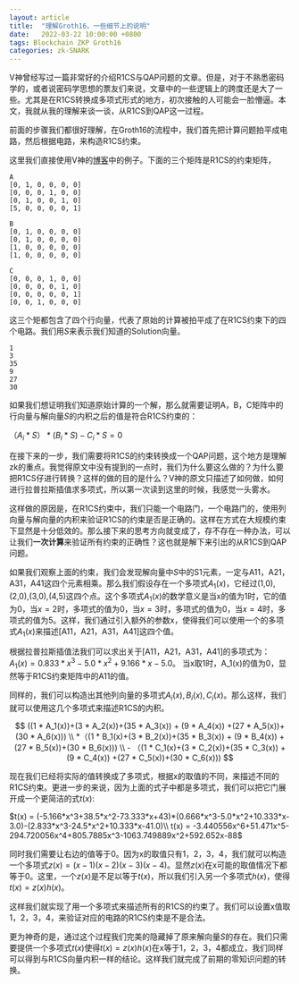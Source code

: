 ```yaml
---
layout: article
title:  "理解Groth16，一些细节上的说明"
date:   2022-03-22 10:00:00 +0800
tags: Blockchain ZKP Groth16
categories: zk-SNARK
---
```


V神曾经写过一篇非常好的介绍R1CS与QAP问题的文章。但是，对于不熟悉密码学的，或者说密码学思想的票友们来说，文章中的一些逻辑上的跨度还是大了一些。尤其是在R1CS转换成多项式形式的地方，初次接触的人可能会一脸懵逼。本文，我就从我的理解来谈一谈，从R1CS到QAP这一过程。

前面的步骤我们都很好理解，在Groth16的流程中，我们首先把计算问题拍平成电路，然后根据电路，来构造R1CS约束。

这里我们直接使用V神的[博客](https://vitalik.ca/general/2016/12/10/qap.html)中的例子。下面的三个矩阵是R1CS的约束矩阵，

```
A
[0, 1, 0, 0, 0, 0]
[0, 0, 0, 1, 0, 0]
[0, 1, 0, 0, 1, 0]
[5, 0, 0, 0, 0, 1]

B
[0, 1, 0, 0, 0, 0]
[0, 1, 0, 0, 0, 0]
[1, 0, 0, 0, 0, 0]
[1, 0, 0, 0, 0, 0]

C
[0, 0, 0, 1, 0, 0]
[0, 0, 0, 0, 1, 0]
[0, 0, 0, 0, 0, 1]
[0, 0, 1, 0, 0, 0]
```

这三个矩都包含了四个行向量，代表了原始的计算被拍平成了在R1CS约束下的四个电路。我们用$S$来表示我们知道的Solution向量。

```
1
3
35
9
27
30
```

如果我们想证明我们知道原始计算的一个解，那么就需要证明A，B，C矩阵中的行向量与解向量$S$的内积之后的值是符合R1CS约束的：

$（A_i*S）* (B_i*S) - C_i*S = 0$

在接下来的一步，我们需要将R1CS的约束转换成一个QAP问题，这个地方是理解zk的重点。我觉得原文中没有提到的一点时，我们为什么要这么做的？为什么要把R1CS仔进行转换？这样的做的目的是什么？V神的原文只描述了如何做，如何进行拉普拉斯插值求多项式，所以第一次读到这里的时候，我感觉一头雾水。

这样做的原因是，在R1CS约束中，我们只能一个电路门，一个电路门的，使用列向量与解向量的内积来验证R1CS的约束是否是正确的。这样在方式在大规模约束下显然是十分低效的。那么接下来的思考方向就变成了，存不存在一种办法，可以让我们**一次计算**来验证所有约束的正确性？这也就是解下来引出的从R1CS到QAP问题。

如果我们观察上面的约束，我们会发现解向量中$S$中的S1元素，一定与A11，A21，A31，A41这四个元素相乘。那么我们假设存在一个多项式$A_1(x)$，它经过(1,0),(2,0),(3,0),(4,5)这四个点。这个多项式$A_1(x)$的数学意义是当x的值为1时，它的值为0，当$x=2$时，多项式的值为0，当$x=3$时，多项式的值为0，当$x=4$时，多项式的值为5。这样，我们通过引入额外的参数x，使得我们可以使用一个的多项式$A_1(x)$来描述[A11，A21，A31，A41]这四个值。

根据拉普拉斯插值法我们可以求出关于[A11，A21，A31，A41]的多项式为：
$A_1(x) = 0.833*x^3 -5.0 * x^2 +9.166 *x -5.0$。
当x取1时，A_1(x)的值为0，显然等于R1CS约束矩阵中的A11的值。

同样的，我们可以构造出其他列向量的多项式$A_i(x),B_i(x),C_i(x)$。那么这样，我们就可以使用这几个多项式来描述R1CS的内积。

$$
((1 * A_1(x))+(3 * A_2(x))+(35 * A_3(x)) + (9 * A_4(x)) +(27 * A_5(x))+(30 * A_6(x))) \\ *（(1 * B_1(x)+(3 * B_2(x))+(35 * B_3(x)) + (9 * B_4(x)) +(27 * B_5(x))+(30 * B_6(x))) \\ - （(1 * C_1(x)+(3 * C_2(x))+(35 * C_3(x)) + (9 * C_4(x)) +(27 * C_5(x))+(30 * C_6(x)))
$$

现在我们已经将实际的值转换成了多项式，根据x的取值的不同，来描述不同的R1CS约束。更进一步的来说，因为上面的式子中都是多项式，我们可以把它门展开成一个更简洁的式$t(x)$:

$t(x) = (-5.166*x^3+38.5*x^2-73.333*x+43)*(0.666*x^3-5.0*x^2+10.333*x-3.0)-(2.833*x^3-24.5*x^2+10.333*x-41.0)\\
t(x) = -3.440556x^6+51.471x^5-294.720056x^4+805.7885x^3-1063.749889x^2+592.652x-88$

同时我们需要让右边的值等于0。因为x的取值只有1，2，3，4，我们就可以构造一个多项式$z(x)=(x-1)(x-2)(x-3)(x-4)$。显然$z(x)$在x可能的取值情况下都等于0。这里，一个$z(x)$是不足以等于$t(x)$，所以我们引入另一个多项式$h(x)$，使得$t(x)=z(x)h(x)$。

这样我们就实现了用一个多项式来描述所有的R1CS的约束了。我们可以设置x值取1，2，3，4，来验证对应的电路的R1CS约束是不是合法。

更为神奇的是，通过这个过程我们完美的隐藏掉了原来解向量$S$的存在。我们只需要提供一个多项式$t(x)$使得$t(x)=z(x)h(x)$在x等于1，2，3，4都成立，我们同样可以得到与R1CS向量内积一样的结论。这样我们就完成了前期的零知识问题的转换。
